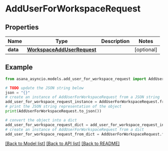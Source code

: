 # AddUserForWorkspaceRequest


## Properties

Name | Type | Description | Notes
------------ | ------------- | ------------- | -------------
**data** | [**WorkspaceAddUserRequest**](WorkspaceAddUserRequest.md) |  | [optional] 

## Example

```python
from asana_asyncio.models.add_user_for_workspace_request import AddUserForWorkspaceRequest

# TODO update the JSON string below
json = "{}"
# create an instance of AddUserForWorkspaceRequest from a JSON string
add_user_for_workspace_request_instance = AddUserForWorkspaceRequest.from_json(json)
# print the JSON string representation of the object
print(AddUserForWorkspaceRequest.to_json())

# convert the object into a dict
add_user_for_workspace_request_dict = add_user_for_workspace_request_instance.to_dict()
# create an instance of AddUserForWorkspaceRequest from a dict
add_user_for_workspace_request_from_dict = AddUserForWorkspaceRequest.from_dict(add_user_for_workspace_request_dict)
```
[[Back to Model list]](../README.md#documentation-for-models) [[Back to API list]](../README.md#documentation-for-api-endpoints) [[Back to README]](../README.md)


